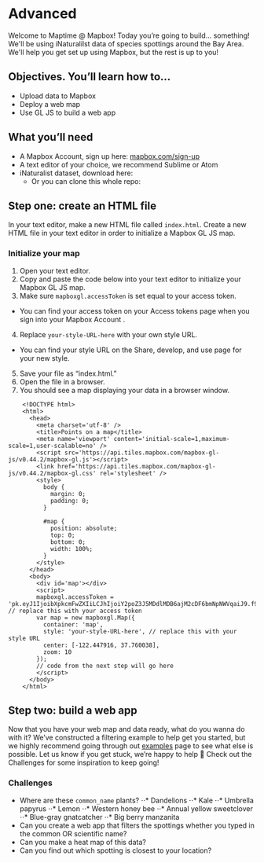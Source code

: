 # Advanced
Welcome to Maptime @ Mapbox! Today you’re going to build… something! We'll be using iNaturalilst data of species spottings around the Bay Area. We'll help you get set up using Mapbox, but the rest is up to you!

## Objectives. You’ll learn how to…
- Upload data to Mapbox
- Deploy a web map
- Use GL JS to build a web app

## What you’ll need
- A Mapbox Account, sign up here: [mapbox.com/sign-up](mapbox.com/sign-up)
- A text editor of your choice, we recommend Sublime or Atom
- iNaturalist dataset, download here:
  - Or you can clone this whole repo:

## Step one: create an HTML file
In your text editor, make a new HTML file called `index.html`. Create a new HTML file in your text editor in order to initialize a Mapbox GL JS map.

### Initialize your map
1. Open your text editor.
2. Copy and paste the code below into your text editor to initialize your Mapbox GL JS map.
3. Make sure `mapboxgl.accessToken` is set equal to your access token.
  - You can find your access token on your Access tokens page when you sign into your Mapbox Account .
4. Replace `your-style-URL-here` with your own style URL.
  - You can find your style URL on the Share, develop, and use page for your new style.
5. Save your file as “index.html.”
6. Open the file in a browser.
7. You should see a map displaying your data in a browser window.

```
    <!DOCTYPE html>
    <html>
      <head>
        <meta charset='utf-8' />
        <title>Points on a map</title>
        <meta name='viewport' content='initial-scale=1,maximum-scale=1,user-scalable=no' />
        <script src='https://api.tiles.mapbox.com/mapbox-gl-js/v0.44.2/mapbox-gl.js'></script>
        <link href='https://api.tiles.mapbox.com/mapbox-gl-js/v0.44.2/mapbox-gl.css' rel='stylesheet' />
        <style>
          body {
            margin: 0;
            padding: 0;
          }
    
          #map {
            position: absolute;
            top: 0;
            bottom: 0;
            width: 100%;
          }
        </style>
      </head>
      <body>
        <div id='map'></div>
        <script>
        mapboxgl.accessToken = 'pk.eyJ1IjoibXpkcmFwZXIiLCJhIjoiY2poZ3J5MDdlMDB6ajM2cDF6bmNpNWVqaiJ9.f9viSl0MaQiYFBfA2P67NA'; // replace this with your access token
        var map = new mapboxgl.Map({
          container: 'map',
          style: 'your-style-URL-here', // replace this with your style URL
          center: [-122.447916, 37.760038],
          zoom: 10
        });
        // code from the next step will go here
        </script>
      </body>
    </html>
```    

## Step two: build a web app
Now that you have your web map and data ready, what do you wanna do with it? We’ve constructed a filtering example to help get you started, but we highly recommend going through out [examples](https://www.mapbox.com/mapbox-gl-js/example/simple-map/) page to see what else is possible. Let us know if you get stuck, we’re happy to help 🙂 Check out the Challenges for some inspiration to keep going!

### Challenges
 - Where are these `common_name` plants?
  ⋅⋅* Dandelions
  ⋅⋅* Kale
  ⋅⋅* Umbrella papyrus
  ⋅⋅* Lemon
  ⋅⋅* Western honey bee
  ⋅⋅* Annual yellow sweetclover
  ⋅⋅* Blue-gray gnatcatcher
  ⋅⋅* Big berry manzanita
- Can you create a web app that filters the spottings whether you typed in the common OR scientific name?
- Can you make a heat map of this data?
- Can you find out which spotting is closest to your location?
